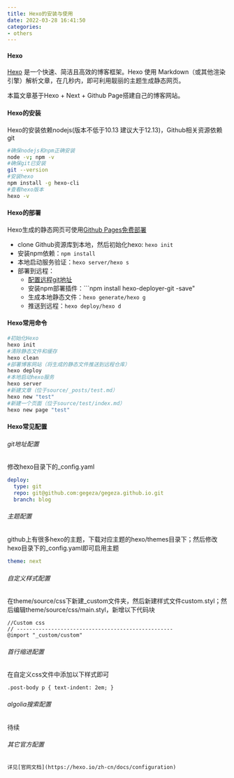 ```yaml
---
title: Hexo的安装与使用
date: 2022-03-28 16:41:50
categories:
- others
---
```

#### Hexo
[Hexo](https://hexo.io/zh-cn) 是一个快速、简洁且高效的博客框架。Hexo 使用 Markdown（或其他渲染引擎）解析文章，在几秒内，即可利用靓丽的主题生成静态网页。

本篇文章基于Hexo + Next + Github Page搭建自己的博客网站。

#### Hexo的安装
Hexo的安装依赖nodejs(版本不低于10.13 建议大于12.13)，Github相关资源依赖git
```sh
#确保nodejs和npm正确安装
node -v; npm -v
#确保git已安装
git --version
#安装hexo
npm install -g hexo-cli
#查看hexo版本
hexo -v
```

#### Hexo的部署
Hexo生成的静态网页可使用[Github Pages免费部署](../github_pages)<br/>
* clone Github资源库到本地，然后初始化hexo: ```hexo init```<br/>
* 安装npm依赖：```npm install```
* 本地启动服务验证：```hexo server/hexo s```
* 部署到远程：
  * [配置远程git地址](#git)
  * 安装npm部署插件：```npm install hexo-deployer-git -save"
  * 生成本地静态文件：```hexo generate/hexo g```
  * 推送到远程：```hexo deploy/hexo d```
#### Hexo常用命令
```sh
#初始化Hexo
hexo init
#清除静态文件和缓存
hexo clean
#部署博客网站（将生成的静态文件推送到远程仓库）
hexo deploy
#本地启动hexo服务
hexo server
#新建文章（位于source/_posts/test.md）
hexo new "test"
#新建一个页面（位于source/test/index.md）
hexo new page "test"
```

#### Hexo常见配置
###### <span id="git">git地址配置</span>
修改hexo目录下的_config.yaml
```yaml
deploy:
  type: git
  repo: git@github.com:gegeza/gegeza.github.io.git
  branch: blog
```
###### 主题配置
github上有很多hexo的主题，下载对应主题的hexo/themes目录下；然后修改hexo目录下的_config.yaml即可启用主题
```yaml
theme: next
```
###### 自定义样式配置
在theme/source/css下新建_custom文件夹，然后新建样式文件custom.styl；然后编辑theme/source/css/main.styl，新增以下代码块
```styl
//Custom css
// --------------------------------------------------
@import "_custom/custom"
```
###### 首行缩进配置
在自定义css文件中添加以下样式即可
```styl
.post-body p { text-indent: 2em; }
```
###### algolia搜索配置
待续
###### 其它官方配置
    详见[官网文档](https://hexo.io/zh-cn/docs/configuration)